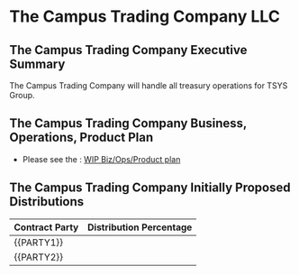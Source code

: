# The Campus Trading Company LLC

## The Campus Trading Company Executive Summary

The Campus Trading Company will handle all treasury operations for TSYS Group.

## The Campus Trading Company Business, Operations, Product Plan

- Please see the : [WIP Biz/Ops/Product plan](https://git.knownelement.com/TheCampusTradingCo/TheCampusTradingCo-bizopprodplan)

## The Campus Trading Company Initially Proposed Distributions

| Contract Party | Distribution Percentage |
| -------------- | ----------------------- |
| {{PARTY1}}     |                     |
| {{PARTY2}}     |                         |